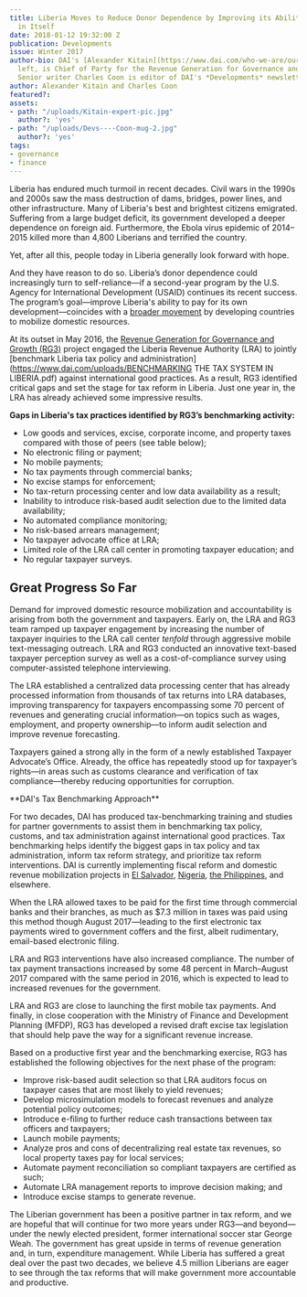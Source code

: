 ```yaml
---
title: Liberia Moves to Reduce Donor Dependence by Improving its Ability to Invest
  in Itself
date: 2018-01-12 19:32:00 Z
publication: Developments
issue: Winter 2017
author-bio: DAI's [Alexander Kitain](https://www.dai.com/who-we-are/our-team/alexander-kitain),
  left, is Chief of Party for the Revenue Generation for Governance and Growth program.
  Senior writer Charles Coon is editor of DAI's *Developments* newsletter.
author: Alexander Kitain and Charles Coon
featured?: 
assets:
- path: "/uploads/Kitain-expert-pic.jpg"
  author?: 'yes'
- path: "/uploads/Devs----Coon-mug-2.jpg"
  author?: 'yes'
tags:
- governance
- finance
---
```


Liberia has endured much turmoil in recent decades. Civil wars in the 1990s and 2000s saw the mass destruction of dams, bridges, power lines, and other infrastructure. Many of Liberia's best and brightest citizens emigrated. Suffering from a large budget deficit, its government developed a deeper dependence on foreign aid. Furthermore, the Ebola virus epidemic of 2014–2015 killed more than 4,800 Liberians and terrified the country.

Yet, after all this, people today in Liberia generally look forward with hope.




And they have reason to do so. Liberia’s donor dependence could increasingly turn to self-reliance—if a second-year program by the U.S. Agency for International Development (USAID) continues its recent success. The program’s goal—improve Liberia's ability to pay for its own development—coincides with a [broader movement](http://dai-global-developments.com/articles/long-term-fiscal-reform-takes-root-in-el-salvador-and-elsewhere/) by developing countries to mobilize domestic resources.

At its outset in May 2016, the [Revenue Generation for Governance and Growth (RG3)](https://www.dai.com/our-work/projects/liberia-revenue-generation-governance-and-growth-rg3) project engaged the Liberia Revenue Authority (LRA) to jointly [benchmark Liberia tax policy and administration](https://www.dai.com/uploads/BENCHMARKING THE TAX SYSTEM IN LIBERIA.pdf) against international good practices. As a result, RG3 identified critical gaps and set the stage for tax reform in Liberia. Just one year in, the LRA has already achieved some impressive results.

<aside><p><strong>Gaps in Liberia's tax practices identified by RG3’s benchmarking activity:</strong></p>
<ul>
<li>Low goods and services, excise, corporate income, and property taxes compared with those of peers (see table below);</li>
<li>No electronic filing or payment;</li>
<li>No mobile payments;</li>
<li>No tax payments through commercial banks;</li>
<li>No excise stamps for enforcement;</li>
<li>No tax-return processing center and low data availability as a result;</li>
<li>Inability to introduce risk-based audit selection due to the limited data availability;</li>
<li>No automated compliance monitoring;</li>
<li>No risk-based arrears management;</li>
<li>No taxpayer advocate office at LRA;</li>
<li>Limited role of the LRA call center in promoting taxpayer education; and</li>
<li>No regular taxpayer surveys.</li>
</ul>
</aside>

## Great Progress So Far

Demand for improved domestic resource mobilization and accountability is arising from both the government and taxpayers. Early on, the LRA and RG3 team ramped up taxpayer engagement by increasing the number of taxpayer inquiries to the LRA call center *tenfold* through aggressive mobile text-messaging outreach. LRA and RG3 conducted an innovative text-based taxpayer perception survey as well as a cost-of-compliance survey using computer-assisted telephone interviewing.

The LRA established a centralized data processing center that has already processed information from thousands of tax returns into LRA databases, improving transparency for taxpayers encompassing some 70 percent of revenues and generating crucial information—on topics such as wages, employment, and property ownership—to inform audit selection and improve revenue forecasting.

Taxpayers gained a strong ally in the form of a newly established Taxpayer Advocate’s Office. Already, the office has repeatedly stood up for taxpayer’s rights—in areas such as customs clearance and verification of tax compliance—thereby reducing opportunities for corruption.

<aside>**DAI's Tax Benchmarking Approach**

For two decades, DAI has produced tax-benchmarking training and studies for partner governments to assist them in benchmarking tax policy, customs, and tax administration against international good practices. Tax benchmarking helps identify the biggest gaps in tax policy and tax administration, inform tax reform strategy, and prioritize tax reform interventions. DAI is currently implementing fiscal reform and domestic revenue mobilization projects in [El Salvador](http://dai-global-developments.com/articles/when-tax-reform-leads-to-increased-funding-for-health-services/), [Nigeria](https://www.dai.com/our-work/projects/nigeria-state-partnership-accountability-responsiveness-and-capability-sparc), [the Philippines](http://dai-global-developments.com/articles/philippines-increases-tax-collections-by-11-billion-year-over-yearwithout-raising-rates/), and elsewhere.</aside>

When the LRA allowed taxes to be paid for the first time through commercial banks and their branches, as much as $7.3 million in taxes was paid using this method though August 2017—leading to the first electronic tax payments wired to government coffers and the first, albeit rudimentary, email-based electronic filing.
 
LRA and RG3 interventions have also increased compliance. The number of tax payment transactions increased by some 48 percent in March–August 2017 compared with the same period in 2016, which is expected to lead to increased revenues for the government.

LRA and RG3 are close to launching the first mobile tax payments. And finally, in close cooperation with the Ministry of Finance and Development Planning (MFDP), RG3 has developed a revised draft excise tax legislation that should help pave the way for a significant revenue increase.

<script id="infogram_0__/QBehpEVGpci6ueSMpwHz" title="Liberia&amp;amp;#39;s Deficit/Revenues vs. GDP" src="https://e.infogram.com/js/dist/embed.js?ur0" type="text/javascript"></script>

Based on a productive first year and the benchmarking exercise, RG3 has established the following objectives for the next phase of the program:
* Improve risk-based audit selection so that LRA auditors focus on taxpayer cases that are most likely to yield revenues;
* Develop microsimulation models to forecast revenues and analyze potential policy outcomes;
* Introduce e-filing to further reduce cash transactions between tax officers and taxpayers;
* Launch mobile payments;
* Analyze pros and cons of decentralizing real estate tax revenues, so local property taxes pay for local services;
* Automate payment reconciliation so compliant taxpayers are certified as such;
* Automate LRA management reports to improve decision making; and
* Introduce excise stamps to generate revenue.
 
The Liberian government has been a positive partner in tax reform, and we are hopeful that will continue for two more years under RG3—and beyond—under the newly elected president, former international soccer star George Weah. The government has great upside in terms of revenue generation and, in turn, expenditure management. While Liberia has suffered a great deal over the past two decades, we believe 4.5 million Liberians are eager to see through the tax reforms that will make government more accountable and productive.
